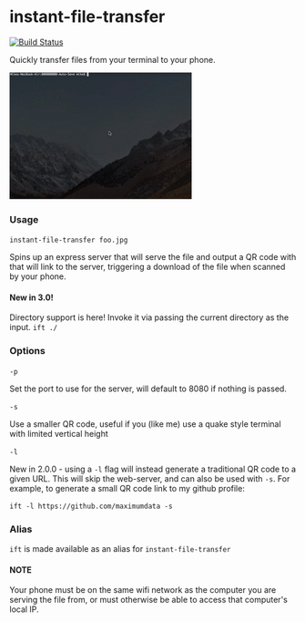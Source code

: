 # instant-file-transfer
[![Build Status](https://travis-ci.org/maximumdata/instant-file-transfer.svg?branch=master)](https://travis-ci.org/maximumdata/instant-file-transfer)

Quickly transfer files from your terminal to your phone.

![Example GIF](animation.gif?raw=true "Example GIF")
### Usage
`instant-file-transfer foo.jpg`

Spins up an express server that will serve the file and output a QR code with that will link to the server, triggering a download of the file when scanned by your phone.

#### New in 3.0!
Directory support is here! Invoke it via passing the current directory as the input. `ift ./`

### Options
`-p`

Set the port to use for the server, will default to 8080 if nothing is passed.

`-s`

Use a smaller QR code, useful if you (like me) use a quake style terminal with limited vertical height

`-l`

New in 2.0.0 - using a `-l` flag will instead generate a traditional QR code to a given URL. This will skip the web-server, and can also be used with `-s`. For example, to generate a small QR code link to my github profile:
```
ift -l https://github.com/maximumdata -s
```
### Alias
`ift` is made available as an alias for `instant-file-transfer`

#### NOTE
Your phone must be on the same wifi network as the computer you are serving the file from, or must otherwise be able to access that computer's local IP.
